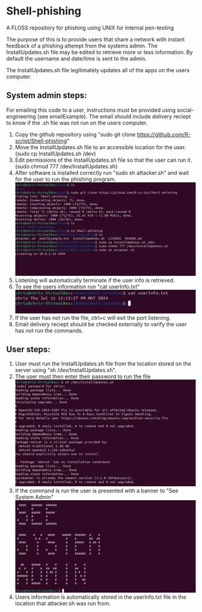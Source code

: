 # Shell-phishing
A FLOSS repository for phishing using UNIX for internal pen-testing

The purpose of this is to provide users that share a network with instant feedback of a phishing attempt from the systems admin.
The InstallUpdates.sh file may be edited to retrieve more or less information. By default the username and date/time is sent to the admin.

The InstallUpdates.sh file legitimately updates all of the apps on the users computer.

## System admin steps:

For emailing this code to a user, instructions must be provided using social-engineering (see emailExample).
The email should include delivery reciept to know if the .sh file was not run on the users computer.
1. Copy the github repository using "sudo git clone https://github.com/R-script/Shell-phishing"
2. Move the InstallUpdates.sh file to an accessible location for the user. (sudo cp InstallUpdates.sh /dev)
3. Edit permissions of the InstallUpdates.sh file so that the user can run it. (sudo chmod 777 /dev/InstallUpdates.sh)
4. After software is installed correctly run "sudo sh attacker.sh" and wait for the user to run the phishing program.
![alt text](https://github.com/R-script/Shell-phishing/blob/main/attacker.png?raw=true)
5. Listening will automatically terminate if the user info is retrieved.
6. To see the users information run "cat userInfo.txt"
![alt text](https://github.com/R-script/Shell-phishing/blob/main/SuccessfulPhish.png?raw=true)
7. If the user has not run the file, ctrl+c will exit the port listening.
8. Email delivery reciept should be checked externally to varify the user has not run the commands.
   
## User steps: 

1. User must run the InstallUpdates.sh file from the location stored on the server using "sh /dev/InstallUpdates.sh".
2. The user must then enter their password to run the file
![alt text](https://github.com/R-script/Shell-phishing/blob/main/UserRunsCmd.png?raw=true)
3. If the command is run the user is presented with a banner to "See System Admin"
![alt text](https://github.com/R-script/Shell-phishing/blob/main/informUser.png?raw=true)
4. Users information is automatically stored in the userInfo.txt file in the location that attacker.sh was run from.

